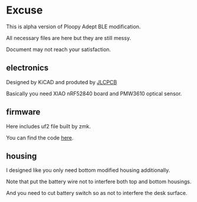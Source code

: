 # Excuse

This is alpha version of Ploopy Adept BLE modification.

All necessary files are here but they are still messy.

Document may not reach your satisfaction.

## electronics

Designed by KiCAD and produted by [JLCPCB](https://jlcpcb.com/)

Basically you need XIAO nRF52840 board and PMW3610 optical sensor.

## firmware

Here includes uf2 file built by zmk.

You can find the code [here](https://github.com/taichan1113/mouse-test/tree/main).

## housing

I designed like you only need bottom modified housing additionally.

Note that put the battery wire not to interfere both top and bottom housings.

And you need to cut battery switch so as not to interfere the desk surface.

